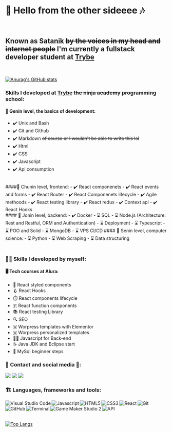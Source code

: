 #  🎵 Hello from the other sideeee 🎶 
<br>

## Known as **Satanik** ~~by the voices in my head and internet people~~ I'm currently a fullstack developer **student** at [Trybe](https://www.linkedin.com/school/betrybe/) 
<br>

[![Anurag's GitHub stats](https://github-readme-stats.vercel.app/api?username=Satanikole&show_icons=true&theme=gotham&count_private=true)](https://github.com/Satanikole/github-readme-stats)

### Skills I developed at [Trybe](https://www.linkedin.com/school/betrybe/) ~~the ninja academy~~ programming school:  
#### 🍃 Genin level, the basics of development:
 - ✔️ Unix and Bash
 - ✔️ Git and Github
 - ✔️ Markdown ~~of course or I wouldn't be able to write this lol~~ 
 - ✔️ Html
 - ✔️ CSS 
 - ✔️ Javascript
 - ✔️ Api consumption
  <br>
 ####🍃 Chunin level, frontend: 
 - ✔️ React componenets
 - ✔️ React events and forms
 - ✔️ React Router
 - ✔️ React Componenets lifecycle 
 - ✔️ Agile methoods
 - ✔️ React testing library 
 - ✔️ React redux
 - ✔️ Context api
 - ✔️ React Hooks 
 <br>
 #### 🍃 Jonin level, backend:
 - ✔️ Docker
 - ⌛ SQL
 - ⌛ Node.js (Architecture: Rest and Restful, ORM and Authentication)
 - ⌛ Deployment
 - ⌛ Typescript
 - ⌛ POO and Solid 
 - ⌛ MongoDB
 - ⌛ VPS CI/CD
  #### 🍃 Senin level, computer science:
 - ⌛ Python
 - ⌛ Web Scraping 
 - ⌛ Data structuring 
 <br>
 <br>
 
 ### 👩‍💻 Skills I developed by myself:
#### 🖥️ Tech courses at Alura: 
 - 🎀 React styled components
 - 🪝 React Hooks
 - ⏱️ React components lifecycle
 - 🇫 React function components
 - 📚 React testing Library
 - 🔍 SEO
 - 🇼 Worpress templates with Elementor
 - 🇼 Worpress personalized templates
 - 🐱‍💻 Javascript for Back-end 
 - ☕ Java JDK and Eclipse start
 - 🎲 MySql beginner steps

 ### 📱 Contact and social media 📱: 
 <a href="https://www.linkedin.com/in/nicole-calderari/" target="_blank"><img src="https://img.icons8.com/nolan/30/linkedin.png"/></a>
 <a href="https://t.me/Satanik_Calderari" target="_blank"><img src="https://img.icons8.com/nolan/30/telegram-app.png"/></a>
 <a href="mailto:nicole_calderari@hotmail.com" target="_blank"><img src="https://img.icons8.com/nolan/30/email-open.png"/></a>


### 🏗️ Languages, frameworks and tools: 
<img align="left" alt="Visual Studio Code" src="https://img.icons8.com/nolan/30/visual-studio-2019.png"/>
<img align="left" alt="Javascript" src="https://img.icons8.com/nolan/30/javascript.png"/>
<img align="left" alt="HTML5" src="https://img.icons8.com/nolan/30/html-5.png"/>
<img align="left" alt="CSS3" src="https://img.icons8.com/nolan/30/css-filetype.png"/>
<img align="left" alt="React" src="https://img.icons8.com/nolan/30/react-native.png"/>
<img align="left" alt="Git" src="https://img.icons8.com/nolan/30/git.png"/>
<img align="left" alt="GitHub" src="https://img.icons8.com/nolan/30/github.png"/>
<img align="left" alt="Terminal" src="https://img.icons8.com/nolan/30/console.png"/>
<img align="left" alt="Game Maker Studio 2" src="https://img.icons8.com/nolan/30/game-maker.png"/>
<img align="left" alt="API" src="https://img.icons8.com/nolan/30/api-settings.png"/>

<br>
<br>
<br>

[![Top Langs](https://github-readme-stats.vercel.app/api/top-langs/?username=Satanikole&layout=compact&theme=gotham&count_private=true)](https://github.com/anuraghazra/github-readme-stats)

 <!-- I got most of the icons from <a href="https://icons8.com"></a> -->

